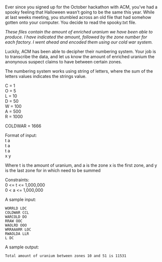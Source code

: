 
Ever since you signed up for the October hackathon with ACM, you’ve had a spooky feeling that Halloween wasn’t going to be the same this year. While at last weeks meeting, you stumbled across an old file that had somehow gotten onto your computer. You decide to read the spooky.txt file. <br>

*These files contain the amount of enriched uranium we have been able to produce. I have indicated the amount, followed by the zone number for each factory. I went ahead and encoded them using our cold war system.* <br>

Luckily, ACM has been able to decipher their numbering system. Your job is to transcribe the data, and let us know the amount of enriched uranium the anonynous suspect claims to have between certain zones. <br>

The numbering system works using string of letters, where the sum of the letters values indicates the strings value.

C = 1 <br>
O = 5 <br>
L = 10 <br>
D = 50 <br>
W = 100 <br>
A = 500 <br>
R = 1000 <br>

COLDWAR = 1666 <br> 

Format of input: <br>
t a <br>
t a <br>
t a <br>
x y <br>

Where t is the amount of uranium, and a is the zone
x is the first zone, and y is the last zone for in which need to be summed

Constraints: <br>
0 <= t <= 1,000,000 <br>
0 < a <= 1,000,000 <br>

A sample input: <br>
~~~~
WORRLD LDC
COLDWAR CCL
WARCOLD DO
RRAW OOC
WAOLRD OOO
WRRAAARR LOC
RWAOLDA LLR
L DC
~~~~
A sample output:
~~~~
Total amount of uranium between zones 10 and 51 is 11531
~~~~













